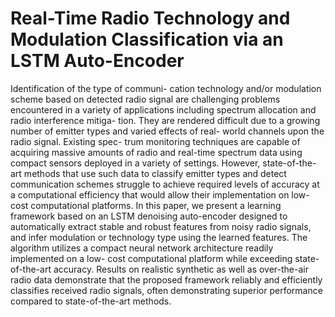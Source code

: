 # Real-Time Radio Technology and Modulation Classification via an LSTM Auto-Encoder

Identification of the type of communi- cation technology and/or modulation scheme based on detected radio signal are challenging problems encountered in a variety of applications including spectrum allocation and radio interference mitiga- tion. They are rendered difficult due to a growing number of emitter types and varied effects of real- world channels upon the radio signal. Existing spec- trum monitoring techniques are capable of acquiring massive amounts of radio and real-time spectrum data using compact sensors deployed in a variety of settings. However, state-of-the-art methods that use such data to classify emitter types and detect communication schemes struggle to achieve required levels of accuracy at a computational efficiency that would allow their implementation on low-cost computational platforms. In this paper, we present a learning framework based on an LSTM denoising auto-encoder designed to automatically extract stable and robust features from noisy radio signals, and infer modulation or technology type using the learned features. The algorithm utilizes a compact neural network architecture readily implemented on a low- cost computational platform while exceeding state- of-the-art accuracy. Results on realistic synthetic as well as over-the-air radio data demonstrate that the proposed framework reliably and efficiently classifies received radio signals, often demonstrating superior performance compared to state-of-the-art methods.
